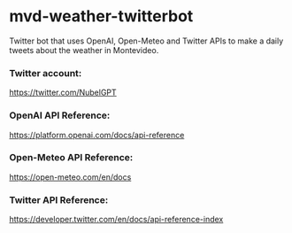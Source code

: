 # mvd-weather-twitterbot
Twitter bot that uses OpenAI, Open-Meteo and Twitter APIs to make a daily tweets about the weather in Montevideo.

### Twitter account:
https://twitter.com/NubelGPT

### OpenAI API Reference:
https://platform.openai.com/docs/api-reference

### Open-Meteo API Reference:
https://open-meteo.com/en/docs

### Twitter API Reference:
https://developer.twitter.com/en/docs/api-reference-index
